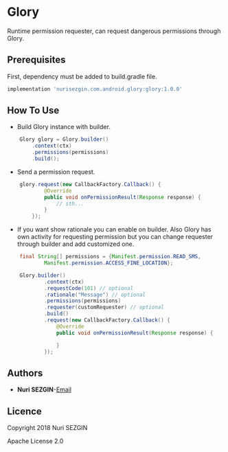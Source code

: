 # Glory
Runtime permission requester, can request dangerous permissions through Glory.

## Prerequisites
First, dependency must be added to build.gradle file.
```groovy
implementation 'nurisezgin.com.android.glory:glory:1.0.0'
```

## How To Use

* Build Glory instance with builder.
```java
    Glory glory = Glory.builder()
        .context(ctx)
        .permissions(permissions)
        .build();
```

* Send a permission request.
```java
    glory.request(new CallbackFactory.Callback() {
            @Override
            public void onPermissionResult(Response response) {
                // sth...
            }
        });
```

* If you want show rationale you can enable on builder. Also Glory has own activity for requesting permission but you can change requester
through builder and add customized one.
```java
    final String[] permissions = {Manifest.permission.READ_SMS,
            Manifest.permission.ACCESS_FINE_LOCATION};

    Glory.builder()
            .context(ctx)
            .requestCode(101) // optional
            .rationale("Message") // optional
            .permissions(permissions)
            .requester(customRequester) // optional
            .build()
            .request(new CallbackFactory.Callback() {
                @Override
                public void onPermissionResult(Response response) {

                }
            });
```

## Authors
* **Nuri SEZGIN**-[Email](acnnurisezgin@gmail.com)

## Licence
Copyright 2018 Nuri SEZGIN

Apache License 2.0